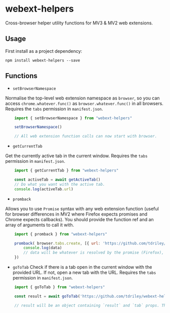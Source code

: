 # webext-helpers
Cross-browser helper utility functions for MV3 & MV2 web extensions.

## Usage
First install as a project dependency: 

```npm install webext-helpers --save```

## Functions
 - `setBrowserNamespace`

Normalise the top-level web extension namespace as `browser`, so you can access `chrome.whatever.func()` as `browser.whatever.func()` in all browsers. Requires the `tabs` permission in `manifest.json`.

```javascript
    import { setBrowserNamespace } from "webext-helpers"

    setBrowserNamespace()

    // All web extension function calls can now start with browser.
```

 - `getCurrentTab`

Get the currently active tab in the current window. Requires the `tabs` permission in `manifest.json`.

```javascript
    import { getCurrentTab } from "webext-helpers"

    const activeTab = await getActiveTab()
    // Do what you want with the active tab.
    console.log(activeTab.url)
```

 - `promback`

Allows you to use `Promise` syntax with any web extension function (useful for browser differences in MV2 where Firefox expects promises and Chrome expects callbacks). You should provide the function ref and an array of arguments to call it with.

```javascript
    import { promback } from "webext-helpers"

    promback( browser.tabs.create, [{ url: 'https://github.com/tdriley/webext-helpers#readme' }]).then(data=> {
        console.log(data)
        // data will be whatever is resolved by the promise (Firefox), or whatever is provided to the callback func (Chrome).
    })
```

 - `goToTab`
Check if there is a tab open in the current window with the provided URL. If not, open a new tab with the URL. Requires the `tabs` permission in `manifest.json`.

```javascript
    import { goToTab } from "webext-helpers"

    const result = await goToTab('https://github.com/tdriley/webext-helpers#readme')

    // result will be an object containing `result` and `tab` props. The `result` prop will be "switched" if the tab was switched, or "opened" if the tab was opened. The `tab` prop will be the tab object of the tab that was switched to or opened.
```
